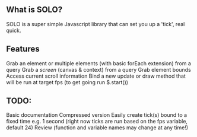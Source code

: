 What is SOLO?
---
SOLO is a super simple Javascript library that can set you up a 'tick', real quick.

Features
---

Grab an element or multiple elements (with basic forEach extension) from a query
Grab a _screen_ (canvas & context) from a query
Grab element bounds
Access current scroll information
Bind a new update or draw method that will be run at target fps (to get going run $.start())

TODO:
---
Basic documentation
Compressed version
Easily create tick(s) bound to a fixed time e.g. 1 second (right now ticks are run based on the fps variable, default 24)
Review (function and variable names may change at any time!)